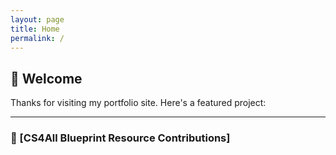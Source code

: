 ```yaml
---
layout: page
title: Home
permalink: /
---
```

## 👋 Welcome

Thanks for visiting my portfolio site. Here's a featured project:

---

### 🚀 [CS4All Blueprint Resource Contributions]
